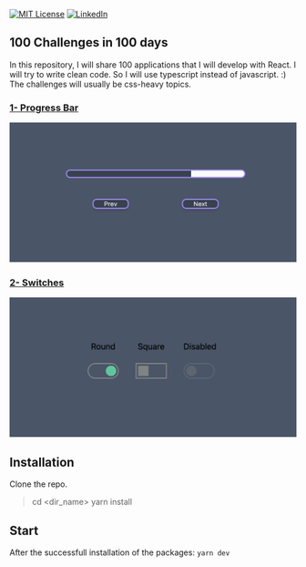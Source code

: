 [![MIT License][license-shield]][license-url]
[![LinkedIn][linkedin-shield]][linkedin-url]





<!-- ABOUT THE PROJECT -->
## 100 Challenges in 100 days


In this repository, I will share 100 applications that I will develop with React. I will try to write clean code. 
So I will use typescript instead of javascript.  :) The challenges will usually be css-heavy topics.

### [1- Progress Bar](https://github.com/sezerfcan1/100-day-challenge/tree/main/progress-bar)

[![Product Name Screen Shot][progress-bar-ss]](https://github.com/sezerfcan1/100-day-challenge/tree/main/progress-bar)

### [2- Switches](https://github.com/sezerfcan1/100-day-challenge/tree/main/switches)

[![Product Name Screen Shot][switches-ss]](https://github.com/sezerfcan1/100-day-challenge/tree/main/switches)


## Installation

Clone the repo.
> cd <dir_name>
> yarn install

## Start

After the successfull installation of the packages: `yarn dev`


[license-shield]: https://img.shields.io/github/license/othneildrew/Best-README-Template.svg?style=for-the-badge
[license-url]: https://github.com/othneildrew/Best-README-Template/blob/master/LICENSE.txt
[linkedin-shield]: https://img.shields.io/badge/-LinkedIn-black.svg?style=for-the-badge&logo=linkedin&colorB=555
[linkedin-url]: https://www.linkedin.com/in/sezerfcan/
[progress-bar-ss]: images/progress-bar.png
[switches-ss]: images/switches.png


